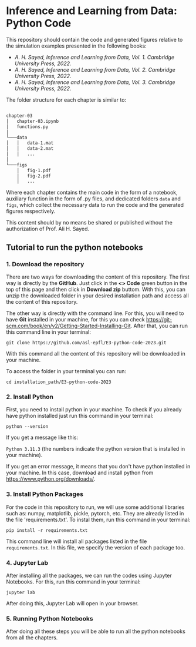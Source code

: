 # Inference and Learning from Data: Python Code

This repository should contain the code and generated figures relative to the simulation examples presented in the following books:

- *A. H. Sayed, Inference and Learning from Data, Vol. 1. Cambridge University Press, 2022.*
- *A. H. Sayed, Inference and Learning from Data, Vol. 2. Cambridge University Press, 2022.*
- *A. H. Sayed, Inference and Learning from Data, Vol. 3. Cambridge University Press, 2022.*

The folder structure for each chapter is similar to:

``` bash

chapter-03
│   chapter-03.ipynb
│   functions.py
│
└───data
│   │   data-1.mat
│   │   data-2.mat
│   │   ...
│   
└───figs
    │   fig-1.pdf
    │   fig-2.pdf
    │   ...

```

Where each chapter contains the main code in the form of a notebook, auxiliary function in the form of .py files, and dedicated folders `data` and `figs`, which collect the necessary data to run the code and the generated figures respectively.

This content should by no means be shared or published without the authorization of Prof. Ali H. Sayed.

## Tutorial to run the python notebooks

### 1. Download the repository

There are two ways for downloading the content of this repository. The first way is directly by the **GitHub**. Just click in the **<> Code** green button in the top of this page and then click in **Download zip** buttom. With this, you can unzip the downloaded folder in your desired installation path and access all the content of this repository.

The other way is directly with the command line. For this, you will need to have **Git** installed in your machine, for this you can check <https://git-scm.com/book/en/v2/Getting-Started-Installing-Git>. After that, you can run this command line in your terminal:

`git clone https://github.com/asl-epfl/E3-python-code-2023.git`

With this command all the content of this repository will be downloaded in your machine.

To access the folder in your terminal you can run:

`cd installation_path/E3-python-code-2023`

### 2. Install Python

First, you need to install python in your machine. To check if you already have python installed just run this command in your terminal:

`python --version`

If you get a message like this:

`Python 3.11.3` (the numbers indicate the python version that is installed in your machine).

If you get an error message, it means that you don't have python installed in your machine. In this case, download and install python from <https://www.python.org/downloads/>.

### 3. Install Python Packages

For the code in this repository to run, we will use some additional libraries such as: numpy, matplotlib, pickle, pytorch, etc. They are already listed in the file 'requirements.txt'. To instal them, run this command in your terminal:

`pip install -r requirements.txt`

This command line will install all packages listed in the file `requirements.txt`. In this file, we specify the version of each package too.

### 4. Jupyter Lab

After installing all the packages, we can run the codes using Jupyter Notebooks. For this, run this command in your terminal:

`jupyter lab`

After doing this, Jupyter Lab will open in your browser. 

### 5. Running Python Notebooks

After doing all these steps you will be able to run all the python notebooks from all the chapters. 